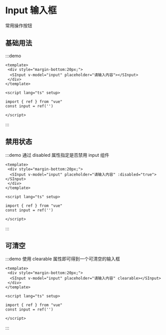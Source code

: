 # Input 输入框
常用操作按钮

## 基础用法

:::demo 

```vue
<template>
 <div style="margin-bottom:20px;">
  <SInput v-model="input" placeholder="请输入内容"></SInput>
 </div>
</template>

<script lang="ts" setup>

import { ref } from "vue"
const input = ref('')

</script>
```
:::
## 禁用状态


:::demo 通过 disabled 属性指定是否禁用 input 组件


```vue
<template>
 <div style="margin-bottom:20px;">
  <SInput v-model="input" placeholder="请输入内容" :disabled="true"></SInput>
 </div>
</template>

<script lang="ts" setup>

import { ref } from "vue"
const input = ref('')

</script>
```
:::

## 可清空


:::demo 使用 clearable 属性即可得到一个可清空的输入框

```vue
<template>
 <div style="margin-bottom:20px;">
  <SInput v-model="input" placeholder="请输入内容" clearable></SInput>
 </div>
</template>

<script lang="ts" setup>

import { ref } from "vue"
const input = ref('')

</script>
```
:::
